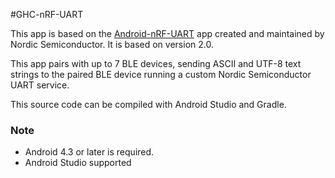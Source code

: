 #GHC-nRF-UART

This app is based on the [Android-nRF-UART](https://github.com/NordicSemiconductor/Android-nRF-UART) app created and maintained by Nordic Semiconductor. It is based on version 2.0.

This app pairs with up to 7 BLE devices, sending ASCII and UTF-8 text strings to the paired BLE device running a custom Nordic Semiconductor UART service.

This source code can be compiled with Android Studio and Gradle. 

### Note
- Android 4.3 or later is required.
- Android Studio supported 
